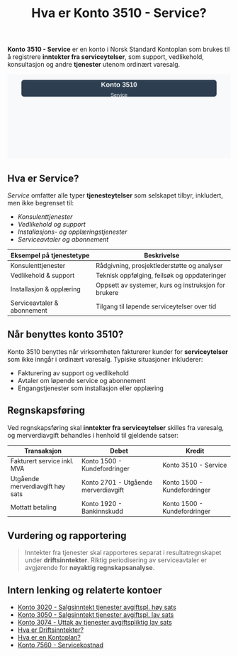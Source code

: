 ﻿---
title: "Hva er Konto 3510 - Service?"
seoTitle: "3510-service"
meta_description: '**Konto 3510 - Service** er en konto i Norsk Standard Kontoplan som brukes til å registrere **inntekter fra serviceytelser**, som support, vedlikehold, konsult...'
slug: 3510-service
type: blog
layout: pages/single
---

**Konto 3510 - Service** er en konto i Norsk Standard Kontoplan som brukes til å registrere **inntekter fra serviceytelser**, som support, vedlikehold, konsultasjon og andre **tjenester** utenom ordinært varesalg.

![Illustrasjon av konto 3510 Service](3510-service-image.svg)

## Hva er Service?

*Service* omfatter alle typer **tjenesteytelser** som selskapet tilbyr, inkludert, men ikke begrenset til:

* *Konsulenttjenester*
* *Vedlikehold og support*
* *Installasjons- og opplæringstjenester*
* *Serviceavtaler og abonnement*

| Eksempel på tjenestetype     | Beskrivelse                                              |
|------------------------------|----------------------------------------------------------|
| Konsulenttjenester           | Rådgivning, prosjektlederstøtte og analyser              |
| Vedlikehold & support        | Teknisk oppfølging, feilsøk og oppdateringer             |
| Installasjon & opplæring     | Oppsett av systemer, kurs og instruksjon for brukere     |
| Serviceavtaler & abonnement  | Tilgang til løpende serviceytelser over tid              |

## Når benyttes konto 3510?

Konto 3510 benyttes når virksomheten fakturerer kunder for **serviceytelser** som ikke inngår i ordinært varesalg. Typiske situasjoner inkluderer:

* Fakturering av support og vedlikehold
* Avtaler om løpende service og abonnement
* Engangstjenester som installasjon eller opplæring

## Regnskapsføring

Ved regnskapsføring skal **inntekter fra serviceytelser** skilles fra varesalg, og merverdiavgift behandles i henhold til gjeldende satser:

| Transaksjon                      | Debet                             | Kredit                         |
|----------------------------------|-----------------------------------|--------------------------------|
| Fakturert service inkl. MVA      | Konto 1500 - Kundefordringer      | Konto 3510 - Service           |
| Utgående merverdiavgift høy sats | Konto 2701 - Utgående merverdiavgift | Konto 1500 - Kundefordringer |
| Mottatt betaling                 | Konto 1920 - Bankinnskudd         | Konto 1500 - Kundefordringer   |

## Vurdering og rapportering

> Inntekter fra tjenester skal rapporteres separat i resultatregnskapet under **driftsinntekter**. Riktig periodisering av serviceavtaler er avgjørende for **nøyaktig regnskapsanalyse**.

## Intern lenking og relaterte kontoer

* [Konto 3020 - Salgsinntekt tjenester avgiftspl. høy sats](/blogs/kontoplan/3020-salgsinntekt-tjenester-avgiftspl-hoy-sats "Konto 3020 - Salgsinntekt tjenester avgiftspl. høy sats")
* [Konto 3050 - Salgsinntekt tjenester avgiftspl. lav sats](/blogs/kontoplan/3050-salgsinntekt-tjenester-avgiftspl-lav-sats "Konto 3050 - Salgsinntekt tjenester avgiftspl. lav sats")
* [Konto 3074 - Uttak av tjenester avgiftspliktig lav sats](/blogs/kontoplan/3074-uttak-av-tjenester-avgiftspliktig-lav-sats "Konto 3074 - Uttak av tjenester avgiftspliktig lav sats")
* [Hva er Driftsinntekter?](/blogs/regnskap/hva-er-driftsinntekter "Hva er Driftsinntekter? Komplett Guide til Driftsinntekter i Regnskap")
* [Hva er en Kontoplan?](/blogs/regnskap/hva-er-kontoplan "Hva er en Kontoplan? Komplett Guide til Kontoplaner i Norsk Regnskap")
* [Konto 7560 - Servicekostnad](/blogs/kontoplan/7560-servicekostnad "Konto 7560 - Servicekostnad: Definisjon, regnskapsføring og eksempler")






